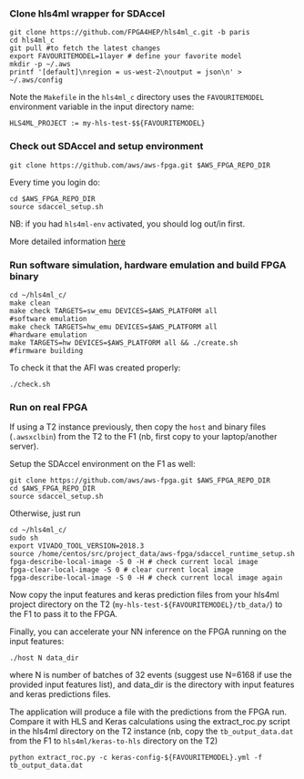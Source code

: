 ### Clone hls4ml wrapper for SDAccel

```
git clone https://github.com/FPGA4HEP/hls4ml_c.git -b paris
cd hls4ml_c
git pull #to fetch the latest changes
export FAVOURITEMODEL=1layer # define your favorite model
mkdir -p ~/.aws
printf '[default]\nregion = us-west-2\noutput = json\n' > ~/.aws/config
```

Note the `Makefile` in the `hls4ml_c` directory uses the `FAVOURITEMODEL` environment variable in the input directory name:

```
HLS4ML_PROJECT := my-hls-test-$${FAVOURITEMODEL}
```

### Check out SDAccel and setup environment

```
git clone https://github.com/aws/aws-fpga.git $AWS_FPGA_REPO_DIR  
```

Every time you login do:

```
cd $AWS_FPGA_REPO_DIR                                         
source sdaccel_setup.sh
```

NB: if you had `hls4ml-env` activated, you should log out/in first.

More detailed information [here](https://github.com/aws/aws-fpga/tree/master/SDAccel)

### Run software simulation, hardware emulation and build FPGA binary

```
cd ~/hls4ml_c/
make clean                                                                 
make check TARGETS=sw_emu DEVICES=$AWS_PLATFORM all                 #software emulation
make check TARGETS=hw_emu DEVICES=$AWS_PLATFORM all                 #hardware emulation
make TARGETS=hw DEVICES=$AWS_PLATFORM all && ./create.sh            #firmware building
```
To check it that the AFI was created properly:

```
./check.sh
```

### Run on real FPGA

If using a T2 instance previously, then  copy the `host` and binary files (`.awsxclbin`) from the T2 to the F1 (nb, first copy to your laptop/another server). 

Setup the SDAccel environment on the F1 as well:

```
git clone https://github.com/aws/aws-fpga.git $AWS_FPGA_REPO_DIR
cd $AWS_FPGA_REPO_DIR 
source sdaccel_setup.sh
```

Otherwise, just run
```
cd ~/hls4ml_c/
sudo sh
export VIVADO_TOOL_VERSION=2018.3
source /home/centos/src/project_data/aws-fpga/sdaccel_runtime_setup.sh
fpga-describe-local-image -S 0 -H # check current local image
fpga-clear-local-image -S 0 # clear current local image
fpga-describe-local-image -S 0 -H # check current local image again
``` 

Now copy the input features and keras prediction files from your hls4ml project directory on the T2 (`my-hls-test-${FAVOURITEMODEL}/tb_data/`) to the F1 to pass it to the FPGA. 

Finally, you can accelerate your NN inference on the FPGA running on the input features:

```
./host N data_dir
```

where N is number of batches of 32 events (suggest use N=6168 if use the provided input features list), and data_dir is the directory with input features and keras predictions files.

The application will produce a file with the predictions from the FPGA run. Compare it with HLS and Keras calculations using the extract_roc.py script in the hls4ml directory on the T2 instance (nb, copy the `tb_output_data.dat` from the F1 to `hls4ml/keras-to-hls` directory on the T2)

```
python extract_roc.py -c keras-config-${FAVOURITEMODEL}.yml -f tb_output_data.dat
```
